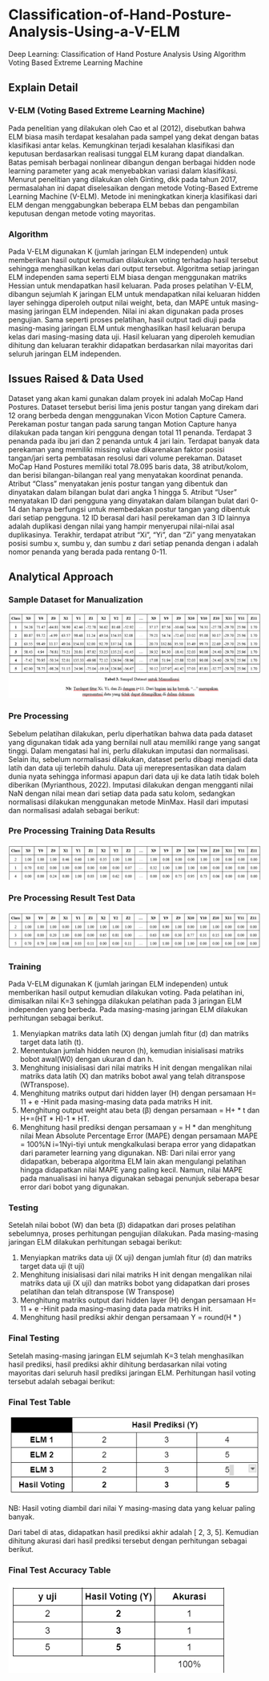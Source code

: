 # Classification-of-Hand-Posture-Analysis-Using-a-V-ELM
Deep Learning: Classification of Hand Posture Analysis Using Algorithm Voting Based Extreme Learning Machine

## Explain Detail

### V-ELM (Voting Based Extreme Learning Machine)
Pada penelitian yang dilakukan oleh Cao et al (2012), disebutkan bahwa ELM biasa masih terdapat kesalahan pada sampel yang dekat dengan batas klasifikasi antar kelas. Kemungkinan terjadi kesalahan klasifikasi dan keputusan berdasarkan realisasi tunggal ELM kurang dapat diandalkan. Batas pemisah berbagai nonlinear dibangun dengan berbagai hidden node learning parameter yang acak menyebabkan variasi dalam klasifikasi. Menurut penelitian yang dilakukan oleh Ginting, dkk pada tahun 2017, permasalahan ini dapat diselesaikan dengan metode Voting-Based Extreme Learning Machine (V-ELM). Metode ini meningkatkan kinerja klasifikasi dari ELM dengan menggabungkan beberapa ELM bebas dan pengambilan keputusan dengan metode voting mayoritas.

### Algorithm
Pada V-ELM digunakan K (jumlah jaringan ELM independen) untuk memberikan hasil output kemudian dilakukan voting terhadap hasil tersebut sehingga menghasilkan kelas dari output tersebut. Algoritma setiap jaringan ELM independen sama seperti ELM biasa dengan menggunakan matriks Hessian untuk mendapatkan hasil keluaran. Pada proses pelatihan V-ELM, dibangun sejumlah K jaringan ELM untuk mendapatkan nilai keluaran hidden layer sehingga diperoleh output nilai weight, beta, dan MAPE untuk masing-masing jaringan ELM independen. Nilai ini akan digunakan pada proses pengujian. Sama seperti proses pelatihan, hasil output tadi diuji pada masing-masing jaringan ELM untuk menghasilkan hasil keluaran berupa kelas dari masing-masing data uji. Hasil keluaran yang diperoleh kemudian dihitung dan keluaran terakhir didapatkan berdasarkan nilai mayoritas dari seluruh jaringan ELM independen.

## Issues Raised & Data Used
Dataset yang akan kami gunakan dalam proyek ini adalah MoCap Hand Postures. Dataset tersebut berisi lima jenis postur tangan yang direkam dari 12 orang berbeda dengan menggunakan Vicon Motion Capture Camera. Perekaman postur tangan pada sarung tangan Motion Capture hanya dilakukan pada tangan kiri pengguna dengan total 11 penanda. Terdapat 3 penanda pada ibu jari dan 2 penanda untuk 4 jari lain. Terdapat banyak data perekaman yang memiliki missing value dikarenakan faktor posisi tangan/jari serta pembatasan resolusi dari volume perekaman. 
Dataset MoCap Hand Postures memiliki total 78.095 baris data, 38 atribut/kolom, dan berisi bilangan-bilangan real yang menyatakan koordinat penanda. Atribut “Class” menyatakan jenis postur tangan yang dibentuk dan dinyatakan dalam bilangan bulat dari angka 1 hingga 5. Atribut “User” menyatakan ID dari pengguna yang dinyatakan dalam bilangan bulat dari 0-14 dan hanya berfungsi untuk membedakan postur tangan yang dibentuk dari setiap pengguna. 12 ID berasal dari hasil perekaman dan 3 ID lainnya adalah duplikasi dengan nilai yang hampir menyerupai nilai-nilai asal duplikasinya. Terakhir, terdapat atribut “Xi”, “Yi”, dan “Zi” yang menyatakan posisi sumbu x, sumbu y, dan sumbu z dari setiap penanda dengan i adalah nomor penanda yang berada pada rentang 0-11.

## Analytical Approach
### Sample Dataset for Manualization
![](https://github.com/Chafithafid30/Classification-of-Hand-Posture-Analysis-Using-a-V-ELM/blob/master/Pendekatan%20Analitik.png)

### Pre Processing
Sebelum pelatihan dilakukan, perlu diperhatikan bahwa data pada dataset yang digunakan tidak ada yang bernilai null atau memiliki range yang sangat tinggi. Dalam mengatasi hal ini, perlu dilakukan imputasi dan normalisasi. Selain itu, sebelum normalisasi dilakukan, dataset perlu dibagi menjadi data latih dan data uji terlebih dahulu. Data uji merepresentasikan data dalam dunia nyata sehingga informasi apapun dari data uji ke data latih tidak boleh diberikan (Myrianthous, 2022). 
Imputasi dilakukan dengan mengganti nilai NaN dengan nilai mean dari setiap data pada satu kolom, sedangkan normalisasi dilakukan menggunakan metode MinMax. Hasil dari imputasi dan normalisasi adalah sebagai berikut:

### Pre Processing Training Data Results
![](https://github.com/Chafithafid30/Classification-of-Hand-Posture-Analysis-Using-a-V-ELM/blob/master/Data%20Latih%20Hasil%20PreProses.png)

### Pre Processing Result Test Data
![](https://github.com/Chafithafid30/Classification-of-Hand-Posture-Analysis-Using-a-V-ELM/blob/master/Data%20Uji%20Hasil%20PreProses.png)

### Training
Pada V-ELM digunakan K (jumlah jaringan ELM independen) untuk memberikan hasil output kemudian dilakukan voting. Pada pelatihan ini, dimisalkan nilai K=3 sehingga dilakukan pelatihan pada 3 jaringan ELM independen yang berbeda. Pada masing-masing jaringan ELM dilakukan perhitungan sebagai berikut.

1. Menyiapkan matriks data latih (X) dengan jumlah fitur (d)  dan matriks target data latih (t).
2. Menentukan jumlah hidden neuron (h), kemudian inisialisasi matriks bobot awal(W0) dengan ukuran d dan h.
3. Menghitung inisialisasi dari nilai matriks H init dengan mengalikan nilai matriks data latih (X) dan matriks bobot awal yang telah ditranspose (WTranspose).
4. Menghitung matriks output dari hidden layer (H) dengan persamaan H= 11 + e -Hinit  pada masing-masing data pada matriks H init.
5. Menghitung output weight atau beta (β) dengan persamaan  = H+ * t  dan  H+=(HT * H)-1 * HT.
6. Menghitung hasil prediksi dengan persamaan y = H *  dan menghitung nilai Mean Absolute Percentage Error (MAPE) dengan persamaan MAPE  = 100%N i=1Nyi-tiyi untuk mengkalkulasi berapa error yang didapatkan dari parameter learning yang digunakan.
NB: Dari nilai error yang didapatkan, beberapa algoritma ELM lain akan mengulangi pelatihan hingga didapatkan nilai MAPE yang paling kecil. Namun, nilai MAPE pada manualisasi ini hanya digunakan sebagai penunjuk seberapa besar error dari bobot yang digunakan.

### Testing
Setelah nilai bobot (W) dan beta (β) didapatkan dari proses pelatihan sebelumnya, proses perhitungan pengujian dilakukan. Pada masing-masing jaringan ELM dilakukan perhitungan sebagai berikut:

1. Menyiapkan matriks data uji (X uji) dengan jumlah fitur (d)  dan matriks target data uji (t uji)
2. Menghitung inisialisasi dari nilai matriks H init dengan mengalikan nilai matriks data uji (X uji) dan matriks bobot yang didapatkan dari proses pelatihan dan telah ditranspose (W Transpose)
3. Menghitung matriks output dari hidden layer (H) dengan persamaan H= 11 + e -Hinit  pada masing-masing data pada matriks H init.
4. Menghitung hasil prediksi akhir dengan persamaan Y =  round(H * )

### Final Testing
Setelah masing-masing jaringan ELM sejumlah K=3 telah menghasilkan hasil prediksi, hasil prediksi akhir dihitung berdasarkan nilai voting mayoritas dari seluruh hasil prediksi jaringan ELM. Perhitungan hasil voting tersebut adalah sebagai berikut:

### Final Test Table
![](https://github.com/Chafithafid30/Classification-of-Hand-Posture-Analysis-Using-a-V-ELM/blob/master/Tabel%20Pengujian%20Akhir.png)

NB: Hasil voting diambil dari nilai Y masing-masing data yang keluar paling banyak.

Dari tabel di atas, didapatkan hasil prediksi akhir adalah [ 2, 3, 5]. Kemudian dihitung akurasi dari hasil prediksi tersebut dengan perhitungan sebagai berikut.

### Final Test Accuracy Table
![](https://github.com/Chafithafid30/Classification-of-Hand-Posture-Analysis-Using-a-V-ELM/blob/master/Tabel%20Akurasi%20Pengujian%20Akhir.png)
